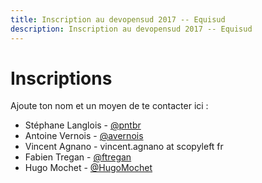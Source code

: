 ```yaml
---
title: Inscription au devopensud 2017 -- Equisud
description: Inscription au devopensud 2017 -- Equisud
---
```


# Inscriptions

Ajoute ton nom et un moyen de te contacter ici :
- Stéphane Langlois - [@pntbr](https://mamot.fr/@pntbr)
- Antoine Vernois - [@avernois](https://twitter.com/avernois)
- Vincent Agnano - vincent.agnano at scopyleft fr
- Fabien Tregan - [@ftregan](https://twitter.com/ftregan)
- Hugo Mochet - [@HugoMochet](https://twitter.com/HugoMochet)
